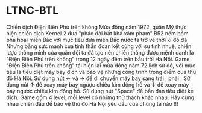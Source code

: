 # LTNC-BTL
Chiến dịch Điện Biên Phủ trên không
Mùa đông năm 1972, quân Mỹ thực hiện chiến dịch Kernel 2 đưa "pháo đài bất khả xâm phạm" B52 ném bóm phá hoại miền Bắc với mục tiêu đưa miền Bắc nước ta trở về thời kì đồ đá. Nhưng bằng sức mạnh của tinh thần đoàn kết cùng với sự tinh nhuệ, chiến lược thông minh của quân đội ta đã tạo nên chiến thắng được mệnh danh là "Điện Biên Phủ trên không" trong 12 ngày đêm trên bầu trời Hà Nội. 
Game "Điện Biên Phủ trên không" tái hiện lại mùa đông năm 72 lịch sử đó, với mục tiêu là tiêu diệt máy bay địch và bảo vệ những công trình trọng điểm của thủ đô Hà Nội. 
Sử dụng nút ← và → để di chuyển máy bay sang trái , phải . Sử dụng nút ↑ để xoay máy bay ngược chiều kim đồng hồ và ↓ để xoay máy bay ngược chiều kim đồng hồ. Sử dụng nút "Space" để bắn đạn tiêu diệt kẻ địch. 
Game gồm 4 level, mỗi level có những thử thách khác nhau.
Hãy cùng nhau chiến đấu để bảo vệ thủ đô Hà Nội yêu dấu của chúng ta nào !!!
